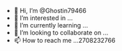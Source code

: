 - 👋 Hi, I’m @Ghostin79466
- 👀 I’m interested in ...
- 🌱 I’m currently learning ...
- 💞️ I’m looking to collaborate on ...
- 📫 How to reach me ...2708232766

<!---
Ghostin79466/Ghostin79466 is a ✨ special ✨ repository because its `README.md` (this file) appears on your GitHub profile.
You can click the Preview link to take a look at your changes.
--->
